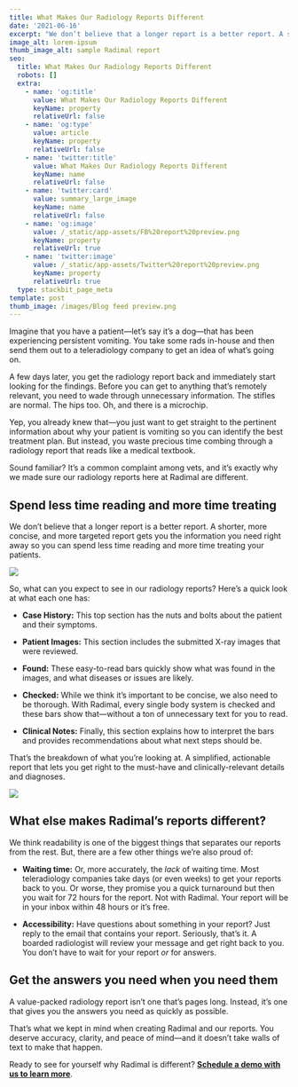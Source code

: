 ```yaml
---
title: What Makes Our Radiology Reports Different
date: '2021-06-16'
excerpt: "We don’t believe that a longer report is a better report. A shorter, more concise, and more targeted report gets you the information you need right away so you can spend less time reading and more time treating your patients.\_"
image_alt: lorem-ipsum
thumb_image_alt: sample Radimal report
seo:
  title: What Makes Our Radiology Reports Different
  robots: []
  extra:
    - name: 'og:title'
      value: What Makes Our Radiology Reports Different
      keyName: property
      relativeUrl: false
    - name: 'og:type'
      value: article
      keyName: property
      relativeUrl: false
    - name: 'twitter:title'
      value: What Makes Our Radiology Reports Different
      keyName: name
      relativeUrl: false
    - name: 'twitter:card'
      value: summary_large_image
      keyName: name
      relativeUrl: false
    - name: 'og:image'
      value: /_static/app-assets/FB%20report%20preview.png
      keyName: property
      relativeUrl: true
    - name: 'twitter:image'
      value: /_static/app-assets/Twitter%20report%20preview.png
      keyName: property
      relativeUrl: true
  type: stackbit_page_meta
template: post
thumb_image: /images/Blog feed preview.png
---
```

Imagine that you have a patient—let’s say it’s a dog—that has been experiencing persistent vomiting. You take some rads in-house and then send them out to a teleradiology company to get an idea of what’s going on. 

A few days later, you get the radiology report back and immediately start looking for the findings. Before you can get to anything that’s remotely relevant, you need to wade through unnecessary information. The stifles are normal. The hips too. Oh, and there is a microchip.

Yep, you already knew that—you just want to get straight to the pertinent information about why your patient is vomiting so you can identify the best treatment plan. But instead, you waste precious time combing through a radiology report that reads like a medical textbook. 

Sound familiar? It’s a common complaint among vets, and it’s exactly why we made sure our radiology reports here at Radimal are different.

## **Spend less time reading and more time treating**

We don’t believe that a longer report is a better report. A shorter, more concise, and more targeted report gets you the information you need right away so you can spend less time reading and more time treating your patients.

![](/\_static/app-assets/Simple%20GIF.gif)

So, what can you expect to see in our radiology reports? Here’s a quick look at what each one has: 

*   **Case History:** This top section has the nuts and bolts about the patient and their symptoms.

<!---->

*   **Patient Images:** This section includes the submitted X-ray images that were reviewed.

<!---->

*   **Found:** These easy-to-read bars quickly show what was found in the images, and what diseases or issues are likely.

<!---->

*   **Checked:** While we think it’s important to be concise, we also need to be thorough. With Radimal, every single body system is checked and these bars show that—without a ton of unnecessary text for you to read.

<!---->

*   **Clinical Notes:** Finally, this section explains how to interpret the bars and provides recommendations about what next steps should be. 

That’s the breakdown of what you’re looking at. A simplified, actionable report that lets you get right to the must-have and clinically-relevant details and diagnoses. 

![](/\_static/app-assets/reportfeaturesnorainbow.png)

## **What else makes Radimal’s reports different?**

We think readability is one of the biggest things that separates our reports from the rest. But, there are a few other things we’re also proud of: 

*   **Waiting time:** Or, more accurately, the *lack* of waiting time. Most teleradiology companies take days (or even weeks) to get your reports back to you. Or worse, they promise you a quick turnaround but then you wait for 72 hours for the report. Not with Radimal. Your report will be in your inbox within 48 hours or it’s free.

<!---->

*   **Accessibility:** Have questions about something in your report? Just reply to the email that contains your report. Seriously, that’s it. A boarded radiologist will review your message and get right back to you. You don’t have to wait for your report *or* for answers.

## **Get the answers you need when you need them**

A value-packed radiology report isn’t one that’s pages long. Instead, it’s one that gives you the answers you need as quickly as possible. 

That’s what we kept in mind when creating Radimal and our reports. You deserve accuracy, clarity, and peace of mind—and it doesn’t take walls of text to make that happen. 

Ready to see for yourself why Radimal is different? [**Schedule a demo with us to learn more**](https://www.radimal.ai/signup).
